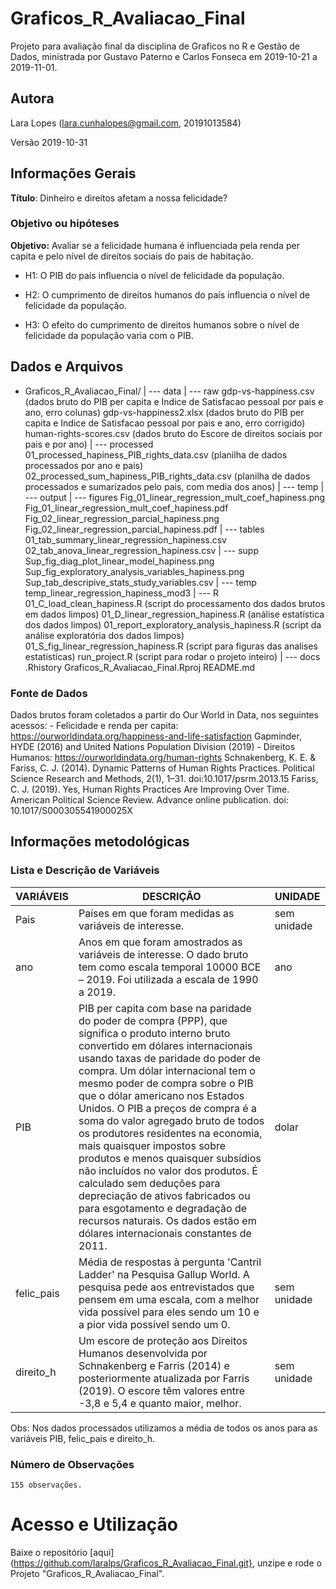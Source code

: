 # Graficos_R_Avaliacao_Final

Projeto para avaliação final da disciplina de Graficos no R e Gestão de Dados, ministrada por Gustavo Paterno e Carlos Fonseca em 2019-10-21 a 2019-11-01.

## Autora

Lara Lopes (lara.cunhalopes@gmail.com, 20191013584)

Versão 2019-10-31
 
## Informações Gerais

**Título**: Dinheiro e direitos afetam a nossa felicidade?

### Objetivo ou hipóteses

**Objetivo:** Avaliar se a felicidade humana é influenciada pela renda per capita e pelo nível de direitos sociais do pais de habitação.

- H1: O PIB do país influencia o nível de felicidade da população.

- H2: O cumprimento de direitos humanos do país influencia o nível de felicidade da população.

- H3: O efeito do cumprimento de direitos humanos sobre o nível de felicidade da população varia com o PIB.

## Dados e Arquivos

- Graficos_R_Avaliacao_Final/
	 | --- data
		   | --- raw
				 gdp-vs-happiness.csv (dados bruto do PIB per capita e Indice de Satisfacao pessoal por pais e ano, erro colunas)
				 gdp-vs-happiness2.xlsx (dados bruto do PIB per capita e Indice de Satisfacao pessoal por pais e ano, erro corrigido)
				 human-rights-scores.csv (dados bruto do Escore de direitos sociais por pais e por ano)
		   | --- processed
			     01_processed_hapiness_PIB_rights_data.csv (planilha de dados processados por ano e pais)
				 02_processed_sum_hapiness_PIB_rights_data.csv (planilha de dados processados e sumarizados pelo pais, com media dos anos)
		   | --- temp
	 | --- output
		   | --- figures
				 Fig_01_linear_regression_mult_coef_hapiness.png 
				 Fig_01_linear_regression_mult_coef_hapiness.pdf 
				 Fig_02_linear_regression_parcial_hapiness.png
				 Fig_02_linear_regression_parcial_hapiness.pdf
		   | --- tables
				 01_tab_summary_linear_regression_hapiness.csv
				 02_tab_anova_linear_regression_hapiness.csv
		   | --- supp
				 Sup_fig_diag_plot_linear_model_hapiness.png
				 Sup_fig_exploratory_analysis_variables_hapiness.png
				 Sup_tab_descripive_stats_study_variables.csv
		   | --- temp	 
				 temp_linear_regression_hapiness_mod3
	 | --- R
		   01_C_load_clean_hapiness.R (script do processamento dos dados brutos em dados limpos)
		   01_D_linear_regression_hapiness.R (análise estatística dos dados limpos)
		   01_report_exploratory_analysis_hapiness.R (script da análise exploratória dos dados limpos)
		   01_S_fig_linear_regression_hapiness.R (script para figuras das analises estatisticas)
		   run_project.R (script para rodar o projeto inteiro)
	 | --- docs
	 .Rhistory
	 Graficos_R_Avaliacao_Final.Rproj
	 README.md
	 
 ### Fonte de Dados

Dados brutos foram coletados a partir do Our World in Data, nos seguintes acessos:
	- Felicidade e renda per capita: https://ourworldindata.org/happiness-and-life-satisfaction 
Gapminder, HYDE (2016) and United Nations Population Division (2019)
	- Direitos Humanos: https://ourworldindata.org/human-rights 
Schnakenberg, K. E. & Fariss, C. J. (2014). Dynamic Patterns of Human Rights Practices. Political Science Research and Methods, 2(1), 1–31. doi:10.1017/psrm.2013.15 Fariss, C. J. (2019). Yes, Human Rights Practices Are Improving Over Time. American Political Science Review. Advance online publication. doi: 10.1017/S000305541900025X

## Informações metodológicas

### Lista e Descrição de Variáveis

|       VARIÁVEIS  | DESCRIÇÃO     	    | UNIDADE		|  
|----------------|---------------------|----------------|
|Pais | Países em que foram medidas as variáveis de interesse. | sem unidade |	    
|ano | Anos em que foram amostrados as variáveis de interesse. O dado bruto tem como escala temporal 10000 BCE – 2019. Foi utilizada a escala de 1990 a 2019. | ano |	    
|PIB | PIB per capita com base na paridade do poder de compra (PPP), que significa o produto interno bruto convertido em dólares internacionais usando taxas de paridade do poder de compra. Um dólar internacional tem o mesmo poder de compra sobre o PIB que o dólar americano nos Estados Unidos. O PIB a preços de compra é a soma do valor agregado bruto de todos os produtores residentes na economia, mais quaisquer impostos sobre produtos e menos quaisquer subsídios não incluídos no valor dos produtos. É calculado sem deduções para depreciação de ativos fabricados ou para esgotamento e degradação de recursos naturais. Os dados estão em dólares internacionais constantes de 2011. | dolar |	    
|felic_pais | Média de respostas à pergunta 'Cantril Ladder' na Pesquisa Gallup World. A pesquisa pede aos entrevistados que pensem em uma escala, com a melhor vida possível para eles sendo um 10 e a pior vida possível sendo um 0. | sem unidade |
|direito_h |  Um escore de proteção aos Direitos Humanos desenvolvida por Schnakenberg e Farris (2014) e posteriormente atualizada por Farris (2019). O escore têm valores entre -3,8 e 5,4 e quanto maior, melhor. | sem unidade |

Obs: Nos dados processados utilizamos a média de todos os anos para as variáveis PIB, felic_pais e direito_h.

### Número de Observações

	155 observações.

# Acesso e Utilização

Baixe o repositório [aqui](https://github.com/laralps/Graficos_R_Avaliacao_Final.git}, unzipe e rode o Projeto "Graficos_R_Avaliacao_Final".



